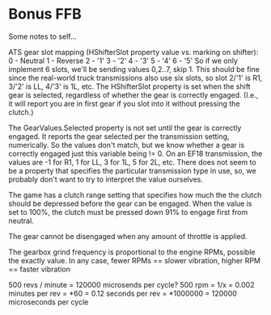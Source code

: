 # Bonus FFB

Some notes to self...

ATS gear slot mapping (HShifterSlot property value vs. marking on shifter):
0 - Neutral
1 - Reverse
2 - '1'
3 - '2'
4 - '3'
5 - '4'
6 - '5'
So if we only implement 6 slots, we'll be sending values 0,2..7, skip 1. This should be fine since the real-world truck transmissions also use six slots, so slot 2/'1' is R1, 3/'2' is LL, 4/'3' is 1L, etc.
The HShifterSlot property is set when the shift gear is selected, regardless of whether the gear is correctly engaged. (I.e., it will report you are in first gear if you slot into it without pressing the clutch.)

The GearValues.Selected property is not set until the gear is correctly engaged. It reports the gear selected per the transmission setting, numerically. So the values don't match, but we know whether a gear is correctly engaged just this variable being != 0.
On an EF18 transmission, the values are -1 for R1, 1 for LL, 3 for 1L, 5 for 2L, etc. There does not seem to be a property that specifies the particular transmission type in use, so, we probably don't want to try to interpret the value ourselves.

The game has a clutch range setting that specifies how much the the clutch should be depressed before the gear can be engaged. When the value is set to 100%, the clutch must be pressed down 91% to engage first from neutral.

The gear cannot be disengaged when any amount of throttle is applied.

The gearbox grind frequency is proportional to the engine RPMs, possible the exactly value. In any case, fewer RPMs == slower vibration, higher RPM == faster vibration

500 revs / minute = 120000 microsends per cycle?
500 rpm = 1/x = 0.002 minutes per rev = *60 = 0.12 seconds per rev = *1000000 = 120000 microseconds per cycle